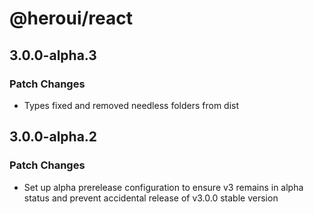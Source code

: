 # @heroui/react

## 3.0.0-alpha.3

### Patch Changes

- Types fixed and removed needless folders from dist

## 3.0.0-alpha.2

### Patch Changes

- Set up alpha prerelease configuration to ensure v3 remains in alpha status and prevent accidental release of v3.0.0 stable version
